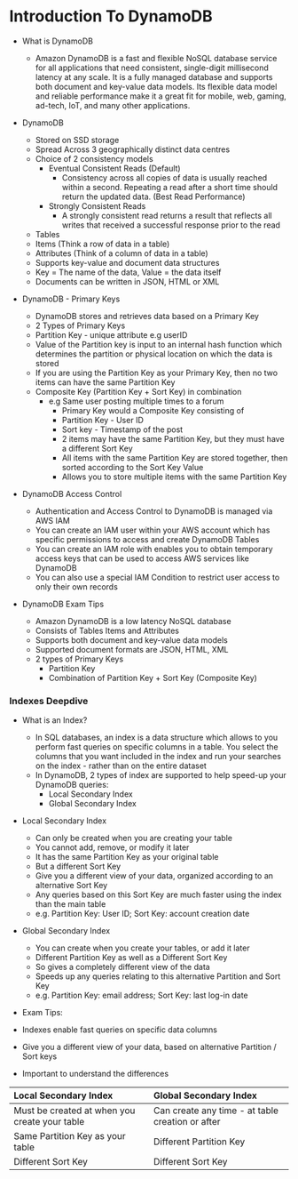 # Introduction To DynamoDB

- What is DynamoDB
  - Amazon DynamoDB is a fast and flexible NoSQL database service for all applications that need consistent, single-digit millisecond latency at any scale. It is a fully managed database and supports both document and key-value data models. Its flexible data model and reliable performance make it a great fit for mobile, web, gaming, ad-tech, IoT, and many other applications.

- DynamoDB
  - Stored on SSD storage
  - Spread Across 3 geographically distinct data centres
  - Choice of 2 consistency models
    - Eventual Consistent Reads (Default)
      - Consistency across all copies of data is usually reached within a second. Repeating a read after a short time should return the updated data. (Best Read Performance)
    - Strongly Consistent Reads
      - A strongly consistent read returns a result that reflects all writes that received a successful response prior to the read
  - Tables
  - Items (Think a row of data in a table)
  - Attributes (Think of a column of data in a table)
  - Supports key-value and document data structures
  - Key = The name of the data, Value = the data itself
  - Documents can be written in JSON, HTML or XML

- DynamoDB - Primary Keys
   - DynamoDB stores and retrieves data based on a Primary Key
   - 2 Types of Primary Keys
   - Partition Key - unique attribute e.g userID
    - Value of the Partition key is input to an internal hash function which determines the partition or physical location on which the data is stored
    - If you are using the Partition Key as your Primary Key, then no two items can have the same Partition Key
  - Composite Key (Partition Key + Sort Key) in combination
    - e.g Same user posting multiple times to a forum
      - Primary Key would a Composite Key consisting of
      - Partition Key - User ID
      - Sort key - Timestamp of the post
      - 2 items may have the same Partition Key, but they must have a different Sort Key
      - All items with the same Partition Key are stored together, then sorted according to the Sort Key Value
      - Allows you to store multiple items with the same Partition Key

- DynamoDB Access Control
  - Authentication and Access Control to DynamoDB is managed via AWS IAM
  - You can create an IAM user within your AWS account which has specific permissions to access and create DynamoDB Tables
  - You can create an IAM role with enables you to obtain temporary access keys that can be used to access AWS services like DynamoDB
  - You can also use a special IAM Condition to restrict user access to only their own records   

- DynamoDB Exam Tips
  - Amazon DynamoDB is a low latency NoSQL database
  - Consists of Tables Items and Attributes
  - Supports both document and key-value data models
  - Supported document formats are JSON, HTML, XML
  - 2 types of Primary Keys
    - Partition Key
    - Combination of Partition Key + Sort Key (Composite Key)

### Indexes Deepdive
- What is an Index?
  - In SQL databases, an index is a data structure which allows to you perform fast queries on specific columns in a table. You select the columns that you want included in the index and run your searches on the index - rather than on the entire dataset
  - In DynamoDB, 2 types of index are supported to help speed-up your DynamoDB queries:
    - Local Secondary Index
    - Global Secondary Index

- Local Secondary Index
  - Can only be created when you are creating your table
  - You cannot add, remove, or modify it later
  - It has the same Partition Key as your original table
  - But a different Sort Key
  - Give you a different view of your data, organized according to an alternative Sort Key
  - Any queries based on this Sort Key are much faster using the index than the main table
  - e.g. Partition Key: User ID; Sort Key: account creation date

- Global Secondary Index
  - You can create when you create your tables, or add it later
  - Different Partition Key as well as a Different Sort Key
  - So gives a completely different view of the data
  - Speeds up any queries relating to this alternative Partition and Sort Key
  - e.g. Partition Key: email address; Sort Key: last log-in date

 - Exam Tips:
  - Indexes enable fast queries on specific data columns
  - Give you a different view of your data, based on alternative Partition / Sort keys
  - Important to understand the differences

  | Local Secondary Index     | Global Secondary Index     |
  | :------------- | :------------- |
  | Must be created at when you create your table      | Can create any time - at table creation or after      |
  | Same Partition Key as your table      | Different Partition Key       |
  | Different Sort Key       | Different Sort Key      |

